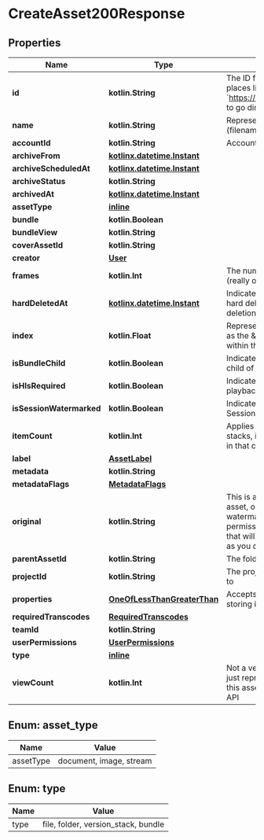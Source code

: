 
# CreateAsset200Response

## Properties
| Name | Type | Description | Notes |
| ------------ | ------------- | ------------- | ------------- |
| **id** | **kotlin.String** | The ID for this asset, can be used in places like &#x60;https://app.frame.io/player/:id&#x60; to go directly to an asset. |  |
| **name** | **kotlin.String** | Represents the name of the asset (filename). |  |
| **accountId** | **kotlin.String** | Account ID this asset belongs to |  [optional] |
| **archiveFrom** | [**kotlinx.datetime.Instant**](kotlinx.datetime.Instant.md) |  |  [optional] |
| **archiveScheduledAt** | [**kotlinx.datetime.Instant**](kotlinx.datetime.Instant.md) |  |  [optional] |
| **archiveStatus** | **kotlin.String** |  |  [optional] |
| **archivedAt** | [**kotlinx.datetime.Instant**](kotlinx.datetime.Instant.md) |  |  [optional] |
| **assetType** | [**inline**](#AssetType) |  |  [optional] |
| **bundle** | **kotlin.Boolean** |  |  [optional] |
| **bundleView** | **kotlin.String** |  |  [optional] |
| **coverAssetId** | **kotlin.String** |  |  [optional] |
| **creator** | [**User**](User.md) |  |  [optional] |
| **frames** | **kotlin.Int** | The number of frames in this asset (really only useful for videos) |  [optional] |
| **hardDeletedAt** | [**kotlinx.datetime.Instant**](kotlinx.datetime.Instant.md) | Indicates the datetime this asset was hard deleted (30 days after soft-deletion) |  [optional] |
| **index** | **kotlin.Float** | Represented within the Frame.io UI as the \&quot;custom sort order\&quot; within the grid view |  [optional] |
| **isBundleChild** | **kotlin.Boolean** | Indicates whether an asset is the child of a bundle asset |  [optional] |
| **isHlsRequired** | **kotlin.Boolean** | Indicates whether HLS is required to playback this asset |  [optional] |
| **isSessionWatermarked** | **kotlin.Boolean** | Indicates if this asset is subject to Session Based Watermarking (WMID) |  [optional] |
| **itemCount** | **kotlin.Int** | Applies only to folders and version stacks, indicates the number of items in that container |  [optional] |
| **label** | [**AssetLabel**](AssetLabel.md) |  |  [optional] |
| **metadata** | **kotlin.String** |  |  [optional] |
| **metadataFlags** | [**MetadataFlags**](MetadataFlags.md) |  |  [optional] |
| **original** | **kotlin.String** | This is a URL to download the original asset, or in the event it&#39;s subject to watermarking but you still have permission to download - an asset that will be watermarked just-in-time as you download it |  [optional] |
| **parentAssetId** | **kotlin.String** | The folder that this asset is in |  [optional] |
| **projectId** | **kotlin.String** | The project ID that this asset belongs to |  [optional] |
| **properties** | [**OneOfLessThanGreaterThan**](.md) | Accepts arbitrary key/value pairs for storing information on an asset |  [optional] |
| **requiredTranscodes** | [**RequiredTranscodes**](RequiredTranscodes.md) |  |  [optional] |
| **teamId** | **kotlin.String** |  |  [optional] |
| **userPermissions** | [**UserPermissions**](UserPermissions.md) |  |  [optional] |
| **type** | [**inline**](#Type) |  |  [optional] |
| **viewCount** | **kotlin.Int** | Not a very helpful number, this really just represents the number of times this asset has been requested via the API |  [optional] |


<a id="AssetType"></a>
## Enum: asset_type
| Name | Value |
| ---- | ----- |
| assetType | document, image, stream |


<a id="Type"></a>
## Enum: type
| Name | Value |
| ---- | ----- |
| type | file, folder, version_stack, bundle |



